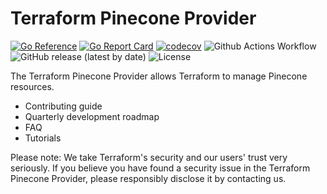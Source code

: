 # Terraform Pinecone Provider

[![Go Reference](https://pkg.go.dev/badge/github.com/skyscrapr/terraform-provider-pinecone.svg)](https://pkg.go.dev/github.com/skyscrapr/terraform-provider-pinecone)
[![Go Report Card](https://goreportcard.com/badge/github.com/skyscrapr/terraform-provider-pinecone)](https://goreportcard.com/report/github.com/skyscrapr/terraform-provider-pinecone)
[![codecov](https://codecov.io/gh/skyscrapr/terraform-provider-pinecone/branch/main/graph/badge.svg?token=KG8ZTLDHS3)](https://codecov.io/gh/skyscrapr/terraform-provider-pinecone)
![Github Actions Workflow](https://github.com/skyscrapr/terraform-provider-pinecone/actions/workflows/test.yml/badge.svg)
![GitHub release (latest by date)](https://img.shields.io/github/v/release/skyscrapr/terraform-provider-pinecone)
![License](https://img.shields.io/dub/l/vibe-d.svg)

The Terraform Pinecone Provider allows Terraform to manage Pinecone resources.

- Contributing guide
- Quarterly development roadmap
- FAQ
- Tutorials

Please note: We take Terraform's security and our users' trust very seriously. If you believe you have found a security issue in the Terraform Pinecone Provider, please responsibly disclose it by contacting us.


```